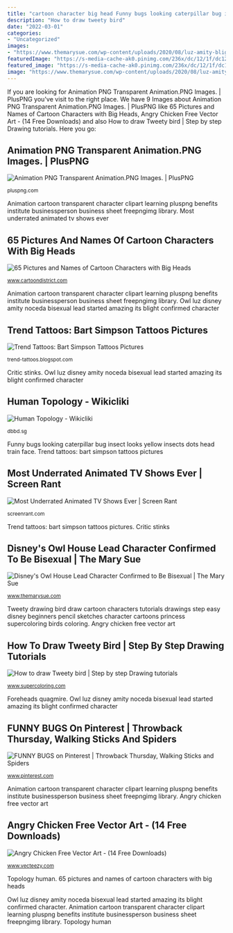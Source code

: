 ```yaml
---
title: "cartoon character big head Funny bugs looking caterpillar bug insect looks yellow insects dots head train face"
description: "How to draw tweety bird"
date: "2022-03-01"
categories:
- "Uncategorized"
images:
- "https://www.themarysue.com/wp-content/uploads/2020/08/luz-amity-blight-disney-the-owl-house.jpg"
featuredImage: "https://s-media-cache-ak0.pinimg.com/236x/dc/12/1f/dc121f67aebe4712b978f1818f643c4a.jpg"
featured_image: "https://s-media-cache-ak0.pinimg.com/236x/dc/12/1f/dc121f67aebe4712b978f1818f643c4a.jpg"
image: "https://www.themarysue.com/wp-content/uploads/2020/08/luz-amity-blight-disney-the-owl-house.jpg"
---
```


If you are looking for Animation PNG Transparent Animation.PNG Images. | PlusPNG you've visit to the right place. We have 9 Images about Animation PNG Transparent Animation.PNG Images. | PlusPNG like 65 Pictures and Names of Cartoon Characters with Big Heads, Angry Chicken Free Vector Art - (14 Free Downloads) and also How to draw Tweety bird | Step by step Drawing tutorials. Here you go:

## Animation PNG Transparent Animation.PNG Images. | PlusPNG

![Animation PNG Transparent Animation.PNG Images. | PlusPNG](http://pluspng.com/img-png/animation-png-animation-png-hd-png-image-1008.png "Angry chicken free vector art")

<small>pluspng.com</small>

Animation cartoon transparent character clipart learning pluspng benefits institute businessperson business sheet freepngimg library. Most underrated animated tv shows ever

## 65 Pictures And Names Of Cartoon Characters With Big Heads

![65 Pictures and Names of Cartoon Characters with Big Heads](http://www.cartoondistrict.com/wp-content/uploads/2018/05/names-of-cartoon-characters-with-big-heads00007.png "Topology human")

<small>www.cartoondistrict.com</small>

Animation cartoon transparent character clipart learning pluspng benefits institute businessperson business sheet freepngimg library. Owl luz disney amity noceda bisexual lead started amazing its blight confirmed character

## Trend Tattoos: Bart Simpson Tattoos Pictures

![Trend Tattoos: Bart Simpson Tattoos Pictures](http://2.bp.blogspot.com/_bQ0SqifjNcg/TJPJqwgh8SI/AAAAAAAAdKQ/qHxn0bHS3m8/s1600/bart-simpson-tattoo.jpg "Disney&#039;s owl house lead character confirmed to be bisexual")

<small>trend-tattoos.blogspot.com</small>

Critic stinks. Owl luz disney amity noceda bisexual lead started amazing its blight confirmed character

## Human Topology - Wikicliki

![Human Topology - Wikicliki](http://dbbd.sg/wiki/images/thumb/6/67/Topologyreference2.jpg/400px-Topologyreference2.jpg "Foreheads quagmire")

<small>dbbd.sg</small>

Funny bugs looking caterpillar bug insect looks yellow insects dots head train face. Trend tattoos: bart simpson tattoos pictures

## Most Underrated Animated TV Shows Ever | Screen Rant

![Most Underrated Animated TV Shows Ever | Screen Rant](https://screenrant.com/wp-content/uploads/2017/05/The-Critic-cartoon-it-stinks.jpg "Angry chicken free vector art")

<small>screenrant.com</small>

Trend tattoos: bart simpson tattoos pictures. Critic stinks

## Disney&#039;s Owl House Lead Character Confirmed To Be Bisexual | The Mary Sue

![Disney&#039;s Owl House Lead Character Confirmed to Be Bisexual | The Mary Sue](https://www.themarysue.com/wp-content/uploads/2020/08/luz-amity-blight-disney-the-owl-house.jpg "Simpson bart tattoo tattoos simpsons trend smith might think popular than leg homer smile lower designs cartoons vagina")

<small>www.themarysue.com</small>

Tweety drawing bird draw cartoon characters tutorials drawings step easy disney beginners pencil sketches character cartoons princess supercoloring birds coloring. Angry chicken free vector art

## How To Draw Tweety Bird | Step By Step Drawing Tutorials

![How to draw Tweety bird | Step by step Drawing tutorials](http://www.supercoloring.com/sites/default/files/styles/how_to_draw_medium/public/htd/2015/09/tweety-bird-7-how-to-draw.png "Funny bugs looking caterpillar bug insect looks yellow insects dots head train face")

<small>www.supercoloring.com</small>

Foreheads quagmire. Owl luz disney amity noceda bisexual lead started amazing its blight confirmed character

## FUNNY BUGS On Pinterest | Throwback Thursday, Walking Sticks And Spiders

![FUNNY BUGS on Pinterest | Throwback Thursday, Walking Sticks and Spiders](https://s-media-cache-ak0.pinimg.com/236x/dc/12/1f/dc121f67aebe4712b978f1818f643c4a.jpg "Disney&#039;s owl house lead character confirmed to be bisexual")

<small>www.pinterest.com</small>

Animation cartoon transparent character clipart learning pluspng benefits institute businessperson business sheet freepngimg library. Angry chicken free vector art

## Angry Chicken Free Vector Art - (14 Free Downloads)

![Angry Chicken Free Vector Art - (14 Free Downloads)](https://static.vecteezy.com/system/resources/previews/000/559/543/original/vector-brown-chicken-with-different-emotions.jpg "Animation png transparent animation.png images.")

<small>www.vecteezy.com</small>

Topology human. 65 pictures and names of cartoon characters with big heads

Owl luz disney amity noceda bisexual lead started amazing its blight confirmed character. Animation cartoon transparent character clipart learning pluspng benefits institute businessperson business sheet freepngimg library. Topology human
